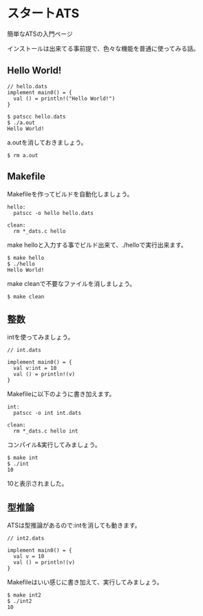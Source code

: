 # スタートATS

  簡単なATSの入門ページ

  インストールは出来てる事前提で、色々な機能を普通に使ってみる話。


## Hello World!

  ```
  // hello.dats
  implement main0() = {
  	val () = println!("Hello World!")
  }
  ```

  ```
  $ patscc hello.dats 
  $ ./a.out
  Hello World!
  ```

  a.outを消しておきましょう。

  ```
  $ rm a.out
  ```

## Makefile

  Makefileを作ってビルドを自動化しましょう。

  ```
  hello:
  	patscc -o hello hello.dats

  clean:
  	rm *_dats.c hello
  ```

  make helloと入力する事でビルド出来て、./helloで実行出来ます。

  ```
  $ make hello
  $ ./hello
  Hello World!
  ```

  make cleanで不要なファイルを消しましょう。

  ```
  $ make clean
  ```

## 整数

  intを使ってみましょう。

  ```
  // int.dats

  implement main0() = {
  	val v:int = 10
  	val () = println!(v)
  }
  ```

  Makefileに以下のように書き加えます。

  ```
  int:
  	patscc -o int int.dats

  clean:
  	rm *_dats.c hello int
  ```

  コンパイル&実行してみましょう。

  ```
  $ make int
  $ ./int
  10
  ```

  10と表示されました。

## 型推論

  ATSは型推論があるので:intを消しても動きます。

  ```
  // int2.dats

  implement main0() = {
  	val v = 10
  	val () = println!(v)
  }
  ```

  Makefileはいい感じに書き加えて、実行してみましょう。

  ```
  $ make int2
  $ ./int2
  10
  ```

